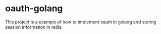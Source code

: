 # oauth-golang
This project is a example of how to implement oauth in golang and storing session information in redis.
